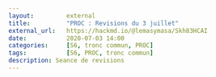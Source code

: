 ```yaml
---
layout:         external
title:          "PROC : Revisions du 3 juillet"
external_url:   https://hackmd.io/@lemasymasa/Skh83HCAI
date:           2020-07-03 14:00
categories:     [S6, tronc commun, PROC]
tags:           [S6, PROC, tronc commun]
description: Seance de revisions
---
```

